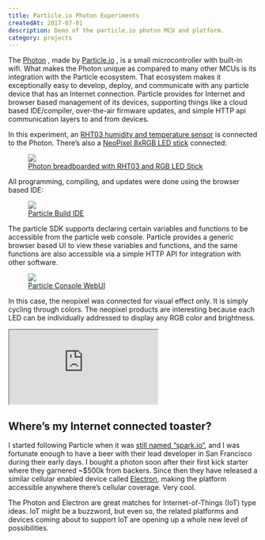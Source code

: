 ```yaml
---
title: Particle.io Photon Experiments
createdAt: 2017-07-01
description: Demo of the particle.io photon MCU and platform.
category: projects
---
```


The
<a href="https://www.particle.io/products/hardware/photon-wifi-dev-kit">Photon</a>
, made by
<a href="https://www.particle.io">Particle.io</a>
, is a small microcontroller with built-in wifi. What makes the Photon unique as compared to many other MCUs is
its integration with the Particle ecosystem. That ecosystem makes it exceptionally easy to develop, deploy, and
communicate with any particle device that has an Internet connection. Particle provides for Internet and browser
based management of its devices, supporting things like a cloud based IDE/compiler, over-the-air firmware updates,
and simple HTTP api communication layers to and from devices.

In this experiment, an
<a href="https://www.sparkfun.com/products/10167">RHT03 humidity and temperature sensor</a>
is connected to the Photon. There&#8217;s also a
<a href="https://www.adafruit.com/product/1426">NeoPixel 8xRGB LED stick</a>
connected:

<div class="text-center">
  <a href="/i/projects/2017/photon/P1080779-1920.jpg">
    <figure class="figure">
      <img class="figure-img img-fluid rounded" src="/i/projects/2017/photon/P1080779-1920.jpg" />
      <figcaption class="figure-caption text-center">Photon breadboarded with RHT03 and RGB LED Stick</figcaption>
    </figure>
  </a>
</div>

All programming, compiling, and updates were done using the browser based IDE:

<div class="text-center">
  <a href="/i/projects/2017/photon/particle-build-001.png">
    <figure class="figure">
      <img class="figure-img img-fluid rounded" src="/i/projects/2017/photon/particle-build-001.png" />
      <figcaption class="figure-caption text-center">Particle Build IDE</figcaption>
    </figure>
  </a>
</div>
    
The particle SDK supports declaring certain variables and functions to be accessible from the particle web
console. Particle provides a generic browser based UI to view these variables and functions, and the same
functions are also accessible via a simple HTTP API for integration with other software.

<div class="text-center">
  <a href="/i/projects/2017/photon/particle-console-001.png">
    <figure class="figure">
      <img class="figure-img img-fluid rounded" src="/i/projects/2017/photon/particle-console-001.png" />
      <figcaption class="figure-caption text-center">Particle Console WebUI</figcaption>
    </figure>
  </a>
</div>

In this case, the neopixel was connected for visual effect only. It is simply cycling through colors. The neopixel
products are interesting because each LED can be individually addressed to display any RGB color and brightness.

<div class="video-responsive">
  <iframe
    allowFullScreen
    src="https://www.youtube.com/embed/RCFIziTKojM?feature=oembed"
  ></iframe>
</div>

## Where&#8217;s my Internet connected toaster?

I started following Particle when it was
<a href="https://techcrunch.com/2015/05/14/spark-io-is-now-particle-io-because-there-were-too-many-sparks/">
still named &#8220;spark.io&#8221;</a>, and I was fortunate enough to have a beer with their lead developer in San
Francisco during their early days. I bought a photon soon after their first kick starter where they garnered ~$500k from
backers. Since then they have released a similar cellular enabled device called
<a href="https://www.particle.io/products/hardware/electron-cellular-dev-kit">Electron</a>, making the platform
accessible anywhere there&#8217;s cellular coverage. Very cool.

The Photon and Electron are great matches for Internet-of-Things (IoT) type ideas. IoT might be a buzzword, but even so,
the related platforms and devices coming about to support IoT are opening up a whole new level of possibilities.
